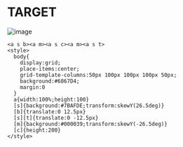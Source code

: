 # TARGET

![image](https://github.com/gaschneider/cssbattle/assets/16023844/a5169156-031d-40ca-a729-e2ceb85d9cfd)

```
<a s b><a m><a s c><a m><a s t>
<style>
  body{
    display:grid;
    place-items:center;
    grid-template-columns:50px 100px 100px 100px 50px;
    background:#6867D4;
    margin:0
  }
  a{width:100%;height:100}
  [s]{background:#7BAFDE;transform:skewY(26.5deg)}
  [b]{translate:0 12.5px}
  [s][t]{translate:0 -12.5px}
  [m]{background:#000039;transform:skewY(-26.5deg)}
  [c]{height:200}
</style>
```
